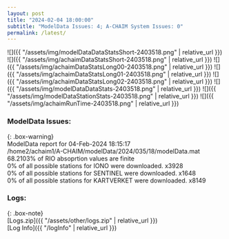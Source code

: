 ```yaml
---
layout: post
title: "2024-02-04 18:00:00"
subtitle: "ModelData Issues: 4; A-CHAIM System Issues: 0"
permalink: /latest/
---
```


![]({{ "/assets/img/modelDataDataStatsShort-2403518.png" | relative_url }})
![]({{ "/assets/img/achaimDataStatsShort-2403518.png" | relative_url }})
![]({{ "/assets/img/achaimDataStatsLong00-2403518.png" | relative_url }})
![]({{ "/assets/img/achaimDataStatsLong01-2403518.png" | relative_url }})
![]({{ "/assets/img/achaimDataStatsLong02-2403518.png" | relative_url }})
![]({{ "/assets/img/modelDataDataStats-2403518.png" | relative_url }})
![]({{ "/assets/img/modelDataStationStats-2403518.png" | relative_url }})
![]({{ "/assets/img/achaimRunTime-2403518.png" | relative_url }})


### ModelData Issues:  
  
{: .box-warning}  
 ModelData report for 04-Feb-2024 18:15:17   
 /home2/achaim1/A-CHAIM/modelData/2024/035/18/modelData.mat   
 68.2103% of RIO absoprtion values are finite   
 0% of all possible stations for IONO were downloaded. x3928   
 0% of all possible stations for SENTINEL were downloaded. x1648   
 0% of all possible stations for KARTVERKET were downloaded. x8149   
  


### Logs:  
  
{: .box-note}  
[Logs.zip]({{ "/assets/other/logs.zip" | relative_url }})  
[Log Info]({{ "/logInfo" | relative_url }})  
